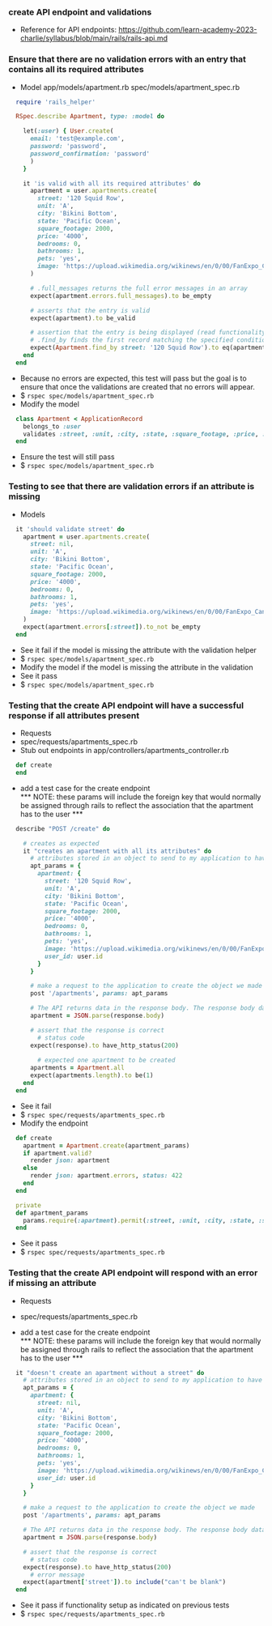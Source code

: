 ### create API endpoint and validations
- Reference for API endpoints: https://github.com/learn-academy-2023-charlie/syllabus/blob/main/rails/rails-api.md


### Ensure that there are no validation errors with an entry that contains all its required attributes
- Model
app/models/apartment.rb
spec/models/apartment_spec.rb
```rb
  require 'rails_helper'

  RSpec.describe Apartment, type: :model do

    let(:user) { User.create(
      email: 'test@example.com',
      password: 'password',
      password_confirmation: 'password'
      )
    }

    it 'is valid with all its required attributes' do
      apartment = user.apartments.create(
        street: '120 Squid Row',
        unit: 'A',
        city: 'Bikini Bottom',
        state: 'Pacific Ocean',
        square_footage: 2000,
        price: '4000',
        bedrooms: 0,
        bathrooms: 1,
        pets: 'yes',
        image: 'https://upload.wikimedia.org/wikinews/en/0/00/FanExpo_Canada_crowd_IMG_6145.jpg'
      )

      # .full_messages returns the full error messages in an array
      expect(apartment.errors.full_messages).to be_empty

      # asserts that the entry is valid
      expect(apartment).to be_valid

      # assertion that the entry is being displayed (read functionality)
      # .find_by finds the first record matching the specified conditions
      expect(Apartment.find_by street: '120 Squid Row').to eq(apartment)
    end
  end
```
- Because no errors are expected, this test will pass but the goal is to ensure that once the validations are created that no errors will appear.
- $ `rspec spec/models/apartment_spec.rb`
- Modify the model
```rb
  class Apartment < ApplicationRecord
    belongs_to :user
    validates :street, :unit, :city, :state, :square_footage, :price, :bedrooms, :bathrooms, :pets, :image, :user_id, presence: true
  end
```
- Ensure the test will still pass
- $ `rspec spec/models/apartment_spec.rb`

### Testing to see that there are validation errors if an attribute is missing
- Models
```rb
  it 'should validate street' do
    apartment = user.apartments.create(
      street: nil,
      unit: 'A',
      city: 'Bikini Bottom',
      state: 'Pacific Ocean',
      square_footage: 2000,
      price: '4000',
      bedrooms: 0,
      bathrooms: 1,
      pets: 'yes',
      image: 'https://upload.wikimedia.org/wikinews/en/0/00/FanExpo_Canada_crowd_IMG_6145.jpg'
    )
    expect(apartment.errors[:street]).to_not be_empty
  end
```
- See it fail if the model is missing the attribute with the validation helper
- $ `rspec spec/models/apartment_spec.rb`
- Modify the model if the model is missing the attribute in the validation
- See it pass
- $ `rspec spec/models/apartment_spec.rb`


### Testing that the create API endpoint will have a successful response if all attributes present
- Requests  
- spec/requests/apartments_spec.rb
- Stub out endpoints in app/controllers/apartments_controller.rb
```rb
  def create
  end
```
- add a test case for the create endpoint  
*** NOTE: these params will include the foreign key that would normally be assigned through rails to reflect the association that the apartment has to the user ***
```rb
  describe "POST /create" do

    # creates as expected
    it "creates an apartment with all its attributes" do
      # attributes stored in an object to send to my application to have it loaded into the database
      apt_params = {
        apartment: {
          street: '120 Squid Row',
          unit: 'A',
          city: 'Bikini Bottom',
          state: 'Pacific Ocean',
          square_footage: 2000,
          price: '4000',
          bedrooms: 0,
          bathrooms: 1,
          pets: 'yes',
          image: 'https://upload.wikimedia.org/wikinews/en/0/00/FanExpo_Canada_crowd_IMG_6145.jpg',
          user_id: user.id
        }
      }

      # make a request to the application to create the object we made
      post '/apartments', params: apt_params

      # The API returns data in the response body. The response body data is structured as JSON. We will parse the response.body 
      apartment = JSON.parse(response.body)

      # assert that the response is correct
        # status code
      expect(response).to have_http_status(200)
        
        # expected one apartment to be created
      apartments = Apartment.all
      expect(apartments.length).to be(1)
    end
  end
``` 
- See it fail
- $ `rspec spec/requests/apartments_spec.rb`
- Modify the endpoint
```rb
  def create
    apartment = Apartment.create(apartment_params)
    if apartment.valid?
      render json: apartment
    else
      render json: apartment.errors, status: 422
    end
  end

  private
  def apartment_params
    params.require(:apartment).permit(:street, :unit, :city, :state, :square_footage, :price, :bedrooms, :bathrooms, :pets, :image, :user_id)
  end
```
- See it pass 
- $ `rspec spec/requests/apartments_spec.rb`


### Testing that the create API endpoint will respond with an error if missing an attribute
- Requests  
- spec/requests/apartments_spec.rb

- add a test case for the create endpoint  
*** NOTE: these params will include the foreign key that would normally be assigned through rails to reflect the association that the apartment has to the user ***
```rb
  it "doesn't create an apartment without a street" do
    # attributes stored in an object to send to my application to have it loaded into the database
    apt_params = {
      apartment: {
        street: nil,
        unit: 'A',
        city: 'Bikini Bottom',
        state: 'Pacific Ocean',
        square_footage: 2000,
        price: '4000',
        bedrooms: 0,
        bathrooms: 1,
        pets: 'yes',
        image: 'https://upload.wikimedia.org/wikinews/en/0/00/FanExpo_Canada_crowd_IMG_6145.jpg',
        user_id: user.id
      }
    }

    # make a request to the application to create the object we made
    post '/apartments', params: apt_params

    # The API returns data in the response body. The response body data is structured as JSON. We will parse the response.body 
    apartment = JSON.parse(response.body)

    # assert that the response is correct
      # status code
    expect(response).to have_http_status(200)
      # error message
    expect(apartment['street']).to include("can't be blank")
  end
``` 
- See it pass if functionality setup as indicated on previous tests
- $ `rspec spec/requests/apartments_spec.rb`
